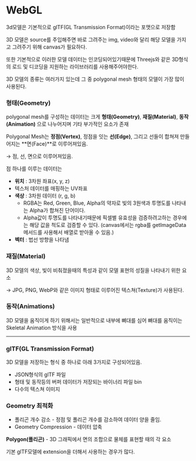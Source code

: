 # WebGL

3d모델은 기본적으로 glTF(GL Transmission Format)이라는 포맷으로 저장함

3D 모델은 source를 주입해주면 바로 그려주는 img, video와 달리 해당 모델을 가지고 그려주기 위해 canvas가 필요하다.

또한 기본적으로 이러한 모델 데이터는 인코딩되어있기때문에 Threejs와 같은 3D형식의 로드 및 디코딩을 지원하는 라이브러리를 사용해주어야한다.

3D 모델의 종류는 여러가지 있는데 그 중 polygonal mesh 형태의 모델이 가장 많이 사용된다.

### 형태(Geometry)

polygonal mesh를 구성하는 데이터는 크게 **형태(Geometry)**, **재질(Material)**, **동작(Animation)** 으로 나누어지며 기타 부가적인 요소가 존재

Polygonal Mesh는 **정점(Vertex)**, 정점을 잇는 **선(Edge)**, 그리고 선들이 합쳐져 만들어지는 **면(Face)**로 이루어져있음.

→ 점, 선, 면으로 이루어져있음.

점 하나를 이루는 데이터는

- **위치** : 3차원 좌표(x, y, z)
- 텍스처 데이터를 매핑하는 UV좌표
- **색상** : 3차원 데이터 (r, g, b)
  - RGBA는 Red, Green, Blue, Alpha의 약자로 빛의 3원색과 투명도를 나타내는 Alpha가 합쳐진 단어이다.
  - Alpha값이 투명도를 나타내기때문에 픽셀별 유효성을 검증하려고하는 경우에는 해당 값을 척도로 검증할 수 있다. (canvas에서는 rgba를 getImageData 메서드를 사용해서 배열로 받아올 수 있음.)
- **벡터** : 법선 방향을 나타냄

### 재질(Material)

3D 모델의 색상, 빛이 비춰졌을때의 특성과 같이 모델 표현의 성질을 나타내기 위한 요소

→ JPG, PNG, WebP와 같은 이미지 형태로 이루어진 텍스쳐(Texture)가 사용된다.

### 동작(Animations)

3D 모델을 움직이게 하기 위해서는 일반적으로 내부에 뼈대를 심어 뼈대를 움직이는 Skeletal Animation 방식을 사용

---

### glTF(GL Transmission Format)

3D 모델을 저장하는 형식 중 하나로 아래 3가지로 구성되어있음.

- JSON형식의 glTF 파일
- 형태 및 동작등의 버퍼 데이터가 저장되는 바이너리 파일 bin
- 다수의 텍스쳐 이미지

### Geometry 최적화

- 폴리곤 개수 감소 - 정점 및 폴리곤 개수를 감소하여 데이터 양을 줄임.
- Geometry Compression - 데이터 압축

**Polygon(폴리곤)** - 3D 그래픽에서 면의 조합으로 물체를 표현할 때의 각 요소

기본 glTF모델에 extension을 더해서 사용하는 경우가 많다.
